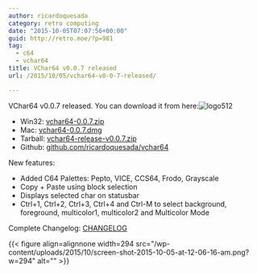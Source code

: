 ```yaml
---
author: ricardoquesada
category: retro computing
date: "2015-10-05T07:07:56+00:00"
guid: http://retro.moe/?p=981
tag:
  - c64
  - vchar64
title: VChar64 v0.0.7 released
url: /2015/10/05/vchar64-v0-0-7-released/

---
```

VChar64 v0.0.7 released. You can download it from here:![logo512](/wp-content/uploads/2015/08/logo512.png?w=150)

- Win32: [vchar64-0.0.7.zip](https://www.dropbox.com/s/2yx9axfe3qg19r4/vchar64-0.0.7.zip?dl=1)
- Mac: [vchar64-0.0.7.dmg](https://www.dropbox.com/s/5ogv3n9l3poe3ox/vchar64-0.0.7.dmg?dl=1)
- Tarball: [vchar64-release-v0.0.7.zip](https://github.com/ricardoquesada/vchar64/archive/release-v0.0.7.zip)
- Github: [github.com/ricardoquesada/vchar64](https://github.com/ricardoquesada/vchar64/)

New features:

- Added C64 Palettes: Pepto, VICE, CCS64, Frodo, Grayscale
- Copy + Paste using block selection
- Displays selected char on statusbar
- Ctrl+1, Ctrl+2, Ctrl+3, Ctrl+4 and Ctrl-M to select background, foreground, multicolor1, multicolor2 and Multicolor Mode

Complete Changelog: [CHANGELOG](https://github.com/ricardoquesada/vchar64/blob/release-v0.0.7/CHANGELOG)

{{< figure align=alignnone width=294 src="/wp-content/uploads/2015/10/screen-shot-2015-10-05-at-12-06-16-am.png?w=294" alt="" >}}
